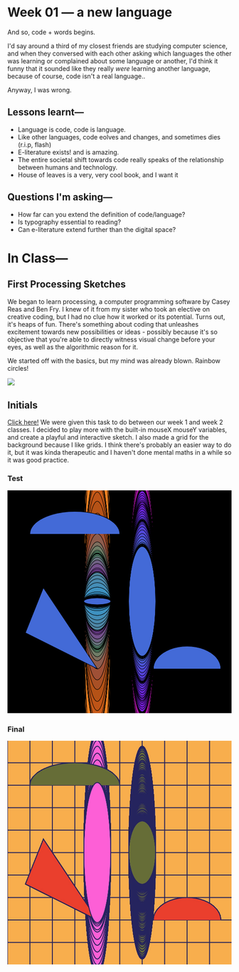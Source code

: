 # Week 01 — a new language

And so, code + words begins.

I'd say around a third of my closest friends are studying computer science, and when they conversed with each other asking which languages the other was learning or complained about some language or another, I'd think it funny that it sounded like they really *were* learning another language, because of course, code isn't a real language..

Anyway, I was wrong. 

## Lessons learnt—

- Language is code, code is language.
- Like other languages, code eolves and changes, and sometimes dies (r.i.p, flash)
- E-literature exists! and is amazing.
- The entire societal shift towards code really speaks of the relationship between humans and technology.
- House of leaves is a very, very cool book, and I want it

## Questions I'm asking—

- How far can you extend the definition of code/language?
- Is typography essential to reading?
- Can e-literature extend further than the digital space?


# In Class—

## First Processing Sketches

We began to learn processing, a computer programming software by Casey Reas and Ben Fry. I knew of it from my sister who took an elective on creative coding, but I had no clue how it worked or its potential. Turns out, it's heaps of fun. There's something about coding that unleashes excitement towards new possibilities or ideas - possibly because it's so objective that you're able to directly witness visual change before your eyes, as well as the algorithmic reason for it. 

We started off with the basics, but my mind was already blown. Rainbow circles!

<img src="ezgif.com-video-to-gif (5).gif">

## Initials
[Click here!](https://jackieliiu.github.io/CODEWORDS/Week01/Initials/myinitials)
We were given this task to do between our week 1 and week 2 classes. I decided to play more with the built-in mouseX mouseY variables, and create a playful and interactive sketch. I also made a grid for the background because I like grids. I think there's probably an easier way to do it, but it was kinda therapeutic and I haven't done mental maths in a while so it was good practice.

### Test
<img src="Screen Shot 2020-07-30 at 1.05.59 PM.png"> 

### Final
<img src="Screen Shot 2020-09-03 at 5.47.28 PM.JPG">



